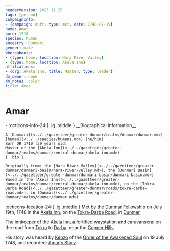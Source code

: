 ```yaml
---
headerVersion: 2023.11.25
tags: [person]
campaignInfo:
- {campaign: dufr, type: met, date: 1748-07-19}
name: Amar
born: 1710
species: human
ancestry: Dunmari
gender: male
whereabouts:
- {type: home, location: Hara River Valley}
- {type: home, location: Akela Inn}
affiliations:
- {org: Akela Inn, title: Master, type: leader}
dm_owner: none
dm_notes: color
title: Amar
---
```

# Amar
<div class="grid cards ext-narrow-margin ext-one-column" markdown>
- :octicons-info-24:{ .lg .middle } __Biographical Information__

    A [Dunmari](<../../gazetteer/greater-dunmar/realms/dunmar/dunmar.md>) [human](<../../species/humans.md>) (he/him)  
    Born DR 1710 (39 years old)  
    Master of the [Akela Inn](<../../gazetteer/greater-dunmar/realms/dunmar/central-dunmar/akela-inn.md>)  
    { .bio }

    Originally from: the [Hara River Valley](<../../gazetteer/greater-dunmar/dunmari-basin/hara-river-valley.md>), the [Dunmari Basin](<../../gazetteer/greater-dunmar/dunmari-basin/dunmari-basin.md>)
    Based in the [Akela Inn](<../../gazetteer/greater-dunmar/realms/dunmar/central-dunmar/akela-inn.md>), on the [Tokra-Darba Road](<../../gazetteer/greater-dunmar/roads/tokra-darba-road.md>), in [Dunmar](<../../gazetteer/greater-dunmar/realms/dunmar/dunmar.md>)
</div>



:octicons-location-24:{ .lg .middle } Met by the [Dunmar Fellowship](<../pcs/dunmar-fellowship/dunmar-fellowship.md>) on July 19th, 1748 in the [Akela Inn](<../../gazetteer/greater-dunmar/realms/dunmar/central-dunmar/akela-inn.md>), on the [Tokra-Darba Road](<../../gazetteer/greater-dunmar/roads/tokra-darba-road.md>), in [Dunmar](<../../gazetteer/greater-dunmar/realms/dunmar/dunmar.md>)  


The innkeeper of the [Akela Inn](<../../gazetteer/greater-dunmar/realms/dunmar/central-dunmar/akela-inn.md>), a fortified waystation and caravanserai on the road from [Tokra](<../../gazetteer/greater-dunmar/realms/dunmar/central-dunmar/tokra/tokra.md>) to [Darba](<../../gazetteer/greater-dunmar/realms/dunmar/coastal-dunmar/darba/darba.md>), near the [Copper Hills](<../../gazetteer/greater-dunmar/darba-highlands/copper-hills.md>). 


His story was heard by [Kenzo](<../pcs/dunmar-fellowship/kenzo.md>) of the [Order of the Awakened Soul](<../../groups/dunmari-mystery-cults/order-of-the-awakened-soul.md>) on 19 July 1748, and recorded: [Amar's Story](<../../campaigns/dunmari-frontier/collected-stories/amar-s-story.md>).
